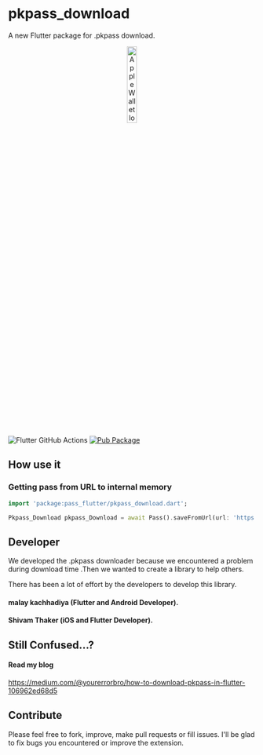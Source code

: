 # pkpass_download
A new Flutter package for .pkpass download.

<p align="center"><img src="https://docs-assets.developer.apple.com/published/c104c9bff0/841b02dd-b78c-4cad-8da4-700761d34e14.png" alt="Apple Wallet logo" width="20%"></p>

![Flutter GitHub Actions](https://github.com/alexeynobody/pass-flutter/workflows/Flutter%20GitHub%20Actions/badge.svg)
[![Pub Package](https://img.shields.io/badge/pub-0.0.1-orange)](https://github.com/yourerrorbro/pkpass_download)

## How use it

### Getting pass from URL to internal memory
```dart
import 'package:pass_flutter/pkpass_download.dart';

Pkpass_Download pkpass_Download = await Pass().saveFromUrl(url: 'https://link_to_pass/pass.pkpass');
```

## Developer

We developed the .pkpass downloader because we encountered a problem during download time .Then we wanted to create a library to help others.

There has been a lot of effort by the developers to develop this library.

#### malay kachhadiya (Flutter and Android Developer).
#### Shivam Thaker (iOS and Flutter Developer).

## Still Confused...?
#### Read my blog
https://medium.com/@yourerrorbro/how-to-download-pkpass-in-flutter-106962ed68d5

## Contribute

Please feel free to fork, improve, make pull requests or fill issues.
I'll be glad to fix bugs you encountered or improve the extension.


